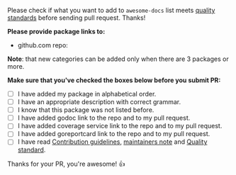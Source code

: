 Please check if what you want to add to `awesome-docs` list meets [quality standards](https://github.com/avelino/awesome-go/blob/master/CONTRIBUTING.md#quality-standard) before sending pull request. Thanks!

**Please provide package links to:**

- github.com repo:

**Note**: that new categories can be added only when there are 3 packages or more.

**Make sure that you've checked the boxes below before you submit PR:**
- [ ] I have added my package in alphabetical order.
- [ ] I have an appropriate description with correct grammar.
- [ ] I know that this package was not listed before.
- [ ] I have added godoc link to the repo and to my pull request.
- [ ] I have added coverage service link to the repo and to my pull request.
- [ ] I have added goreportcard link to the repo and to my pull request.
- [ ] I have read [Contribution guidelines](https://github.com/testthedocs/awesome-docs/blob/master/CONTRIBUTING.md#contribution-guidelines), [maintainers note](https://github.com/testthedocs/awesome-docs/blob/master/CONTRIBUTING.md#maintainers) and [Quality standard](https://github.com/testthedocs/awesome-docs/blob/master/CONTRIBUTING.md#quality-standard).

Thanks for your PR, you're awesome! :+1:
